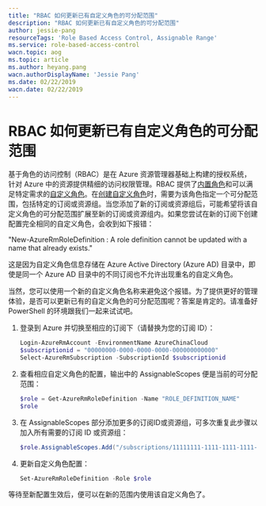 ```yaml
---
title: "RBAC 如何更新已有自定义角色的可分配范围"
description: "RBAC 如何更新已有自定义角色的可分配范围"
author: jessie-pang
resourceTags: 'Role Based Access Control, Assignable Range'
ms.service: role-based-access-control
wacn.topic: aog
ms.topic: article
ms.author: heyang.pang
wacn.authorDisplayName: 'Jessie Pang'
ms.date: 02/22/2019
wacn.date: 02/22/2019
---
```


# RBAC 如何更新已有自定义角色的可分配范围

基于角色的访问控制（RBAC）是在 Azure 资源管理器基础上构建的授权系统，针对 Azure 中的资源提供精细的访问权限管理。RBAC 提供了[内置角色](https://docs.azure.cn/zh-cn/role-based-access-control/built-in-roles)和可以满足特定需求的[自定义角色](https://docs.azure.cn/zh-cn/role-based-access-control/custom-roles)。在[创建自定义角色](https://docs.azure.cn/zh-cn/role-based-access-control/tutorial-custom-role-powershell)时，需要为该角色指定一个可分配范围，包括特定的订阅或资源组。当您添加了新的订阅或资源组后，可能希望将该自定义角色的可分配范围扩展至新的订阅或资源组内。如果您尝试在新的订阅下创建配置完全相同的自定义角色，会收到如下报错：

"New-AzureRmRoleDefinition : A role definition cannot be updated with a name that already exists."

这是因为自定义角色信息存储在 Azure Active Directory (Azure AD) 目录中，即使是同一个 Azure AD 目录中的不同订阅也不允许出现重名的自定义角色。

当然，您可以使用一个新的自定义角色名称来避免这个报错。为了提供更好的管理体验，是否可以更新已有的自定义角色的可分配范围呢？答案是肯定的。请准备好 PowerShell 的环境跟我们一起来试试吧。

1. 登录到 Azure 并切换至相应的订阅下（请替换为您的订阅 ID）：

    ```powershell
    Login-AzureRmAccount -EnvironmentName AzureChinaCloud
    $subscriptionid = "00000000-0000-0000-0000-000000000000"
    Select-AzureRmSubscription -SubscriptionId $subscriptionid
    ```

2. 查看相应自定义角色的配置，输出中的 AssignableScopes 便是当前的可分配范围：

    ```powershell
    $role = Get-AzureRmRoleDefinition -Name "ROLE_DEFINITION_NAME"
    $role
    ```

3. 在 AssignableScopes 部分添加更多的订阅ID或资源组，可多次重复此步骤以加入所有需要的订阅 ID 或资源组：

    ```powershell
    $role.AssignableScopes.Add("/subscriptions/11111111-1111-1111-1111-111111111111")
    ```

4. 更新自定义角色配置：

    ```powershell
    Set-AzureRmRoleDefinition -Role $role
    ```

等待至新配置生效后，便可以在新的范围内使用该自定义角色了。
